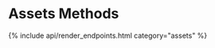 # Assets Methods
<!-- 
| Url                         | Short Description                                  | Details Page                               |
| :-------------------------- | :------------------------------------------------- | :----------------------------------------- |
| `/api/v1/assets.setAsset`   | Set an asset image by name.                        | [Link](setasset/)                          |
| `/api/v1/assets.unsetAsset` | Unset an asset by name.                            | [Link](unsetasset/)                        | -->

{% include api/render_endpoints.html category="assets" %}